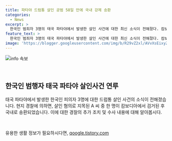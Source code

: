 ```yaml
---
title: 파타야 드럼통 살인 공범 58일 만에 국내 강제 송환
categories:
  - News
excerpt: >
  한국인 범죄자 3명의 태국 파타야에서 발생한 살인 사건에 대한 최신 소식이 전해졌다. 캄보디아로 도주한 피의자가 현지 경찰에 의해 검거되어 국내로 송환되었으며, 현재 피의자 A에 대한 수사가 집중될 예정이다. 또한 다른 공범인 C는 전북에서 검거돼 재판 중이며, 도피 중인 피의자 D에 대한 국제 공조가 전망되고 있다. 사건에 대한 자세한 내용은 언론사 홈페이지에서 확인할 수 있다.
feature_text: >
  한국인 범죄자 3명의 태국 파타야에서 발생한 살인 사건에 대한 최신 소식이 전해졌다. 캄보디아로 도주한 피의자가 현지 경찰에 의해 검거되어 국내로 송환되었으며, 현재 피의자 A에 대한 수사가 집중될 예정이다. 또한 다른 공범인 C는 전북에서 검거돼 재판 중이며, 도피 중인 피의자 D에 대한 국제 공조가 전망되고 있다. 사건에 대한 자세한 내용은 언론사 홈페이지에서 확인할 수 있다.
image: 'https://blogger.googleusercontent.com/img/b/R29vZ2xl/AVvXsEixyZcFfHzMRdzZMjFBmAUKJYCLCGyLL1o632UiGVXcaFdKo_bkvkuCioo0uUKlGfBVcT3P84aROyZIXSBEx3Aw5nCQ3pTgDom1WDC4m8eifvWiAmWEEVb4x6G_l8C0QH225ldMjyaFvpxGEBGNO37VmDTDMHGhJPq73UglMfDca1-0aw/s1600/blogspot.png'
---
```


<p><img src="https://blogger.googleusercontent.com/img/b/R29vZ2xl/AVvXsEixyZcFfHzMRdzZMjFBmAUKJYCLCGyLL1o632UiGVXcaFdKo_bkvkuCioo0uUKlGfBVcT3P84aROyZIXSBEx3Aw5nCQ3pTgDom1WDC4m8eifvWiAmWEEVb4x6G_l8C0QH225ldMjyaFvpxGEBGNO37VmDTDMHGhJPq73UglMfDca1-0aw/s1600/blogspot.png" alt="info 속보" /></p>

<p data-ke-size="size16">&nbsp;</p>

<h2 data-ke-size="size26">한국인 범행자 태국 파타야 살인사건 연루</h2>

<p>태국 파타야에서 발생한 한국인 피의자 3명에 대한 드럼통 살인 사건의 소식이 전해졌습니다. 현지 경찰에 의하면, 살인 혐의로 지목된 A 씨 중 한 명이 캄보디아에서 검거된 후 국내로 송환되었습니다. 이에 대한 경찰의 추가 조치 및 수사 내용에 대해 알아봅시다.</p>

<p data-ke-size="size16">&nbsp;</p>
유용한 생활 정보가 필요하시다면, <a href="https://qoogle.tistory.com" rel="dofollow">qoogle.tistory.com</a>


